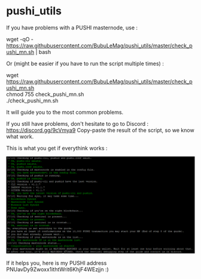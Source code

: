 # pushi_utils

If you have problems with a PUSHI masternode, use :

wget -qO - https://raw.githubusercontent.com/BubuLeMag/pushi_utils/master/check_pushi_mn.sh | bash

Or (might be easier if you have to run the script multiple times) :

wget https://raw.githubusercontent.com/BubuLeMag/pushi_utils/master/check_pushi_mn.sh \
chmod 755 check_pushi_mn.sh\
./check_pushi_mn.sh

It will guide you to the most common problems.

If you still have problems, don't hesitate to go to Discord : https://discord.gg/9cVmya9
Copy-paste the result of the script, so we know what work.

This is what you get if everythink works :

![Example](img/example.png)

If it helps you, here is my PUSHI address PNUavDy9Zwoxx1ithtWrit6KhjF4WEzjjn
:)
